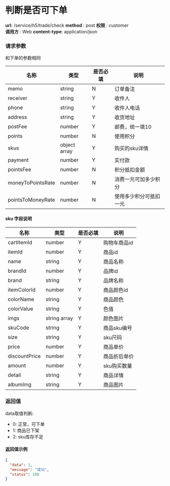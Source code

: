 判断是否可下单
=======

**url**: /service/h5/trade/check
**method** : post
**权限** : customer  
**调用方** : Web
**content-type**: application/json

### 请求参数

和下单的参数相同

|        名称       |     类型     | 是否必填 |          说明          |
|-------------------|--------------|----------|------------------------|
| memo              | string       | N        | 订单备注               |
| receiver          | string       | Y        | 收件人                 |
| phone             | string       | Y        | 收件人电话             |
| address           | string       | Y        | 收货地址               |
| postFee           | number       | Y        | 邮费，统一填10         |
| points            | number       | N        | 使用积分               |
| skus              | object array | Y        | 购买的sku详情          |
| payment           | number       | Y        | 实付款                 |
| pointsFee         | number       | N        | 积分抵扣金额           |
| moneyToPointsRate | number       | N        | 消费一元可加多少积分   |
| pointsToMoneyRate | number       | N        | 使用多少积分可抵扣一元 |

#### sku 字段说明

|      名称     |     类型     | 是否必填 |     说明     |
|---------------|--------------|----------|--------------|
| cartItemId    | number       | Y        | 购物车商品id |
| itemId        | number       | Y        | 商品id       |
| name          | string       | Y        | 商品名称     |
| brandId       | number       | Y        | 品牌id       |
| brand         | string       | Y        | 品牌名称     |
| itemColorId   | number       | Y        | 商品颜色id   |
| colorName     | string       | Y        | 商品颜色     |
| colorValue    | string       | Y        | 色值         |
| imgs          | string array | Y        | 颜色图片     |
| skuCode       | string       | Y        | 商品sku编号  |
| size          | string       | Y        | sku尺码      |
| price         | number       | Y        | 商品单价     |
| discountPrice | number       | Y        | 商品折后单价 |
| amount        | number       | Y        | sku购买数量  |
| detail        | string       | Y        | 商品详情     |
| albumImg      | string       | Y        | 商品图片     |


### 返回值

data取值判断:

- 0: 正常，可下单
- 1: 商品已下架
- 2: sku库存不足


#### 返回值示例

```json
{
  "data": 1,
  "message": "成功",
  "status": 100
}
```
